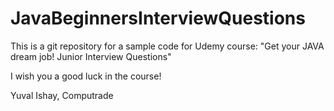 # JavaBeginnersInterviewQuestions
This is a git repository for a sample code for Udemy course:  "Get your JAVA dream job!  Junior Interview Questions"

I wish you a good luck in the course!

Yuval Ishay,
Computrade
